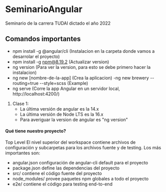 # SeminarioAngular
Seminario de la carrera TUDAI dictado el año 2022

## Comandos importantes
- npm install -g @angular/cli (Instalacion en la carpeta donde vamos a desarrolar el proyecto)
- npm install -g npm@8.19.2 (Actualizar version)
- ng version (Para ver la version, para esto se debe primero hacer la instalacion)
-  ng new [nombre-de-la-app] (Crea la aplicacion)
    -ng new brewery --routing=true --style=scss (Example)
- ng serve (Corre la app Angular en un servidor local, http://localhost:4200/)

1. Clase 1:
    - La última versión de angular es la 14.x
    - La última versión de Node LTS es la 16.x
    - Para averiguar la version de angular es  "ng version"

#### Qué tiene nuestro proyecto?
Top Level
El nivel superior del workspace contiene archivos de configuración y subcarpetas para los archivos fuente y de testing. Los más importantes son:
- angular.json configuración de angular-cli default para el proyecto
- package.json define las dependencias del proyecto
- src/ contiene el código fuente del proyecto
- node_modules/ provee paquetes npm globales a todo el proyecto
- e2e/ contiene el código para testing end-to-end


